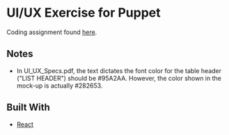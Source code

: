 # UI/UX Exercise for Puppet

Coding assignment found [here](https://github.com/Distelli/ui-ux-exercise1).

## Notes
* In UI_UX_Specs.pdf, the text dictates the font color for the table header ("LIST HEADER") should be #95A2AA. However, the color shown in the mock-up is actually #282653.

## Built With
* [React](https://reactjs.org/)
